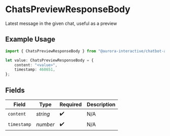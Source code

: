 # ChatsPreviewResponseBody

Latest message in the given chat, useful as a preview

## Example Usage

```typescript
import { ChatsPreviewResponseBody } from "@aurora-interactive/chatbot-api-sdk/models/operations";

let value: ChatsPreviewResponseBody = {
    content: "<value>",
    timestamp: 468651,
};
```

## Fields

| Field              | Type               | Required           | Description        |
| ------------------ | ------------------ | ------------------ | ------------------ |
| `content`          | *string*           | :heavy_check_mark: | N/A                |
| `timestamp`        | *number*           | :heavy_check_mark: | N/A                |